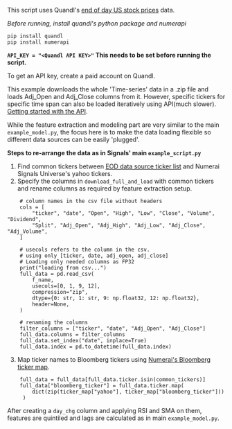 This script uses Quandl's [end of day US stock prices](https://www.quandl.com/data/EOD-End-of-Day-US-Stock-Prices/) data. 

*Before running, install quandl's python package and numerapi*

```
pip install quandl
pip install numerapi
```

**`API_KEY = "<Quandl API KEY>"` This needs to be set before running the script.**

To get an API key, create a paid account on Quandl.

This example downloads the whole 'Time-series' data in a .zip file and loads Adj_Open and Adj_Close columns from it. However, specific tickers for specific time span can also be loaded iteratively using API(much slower). [Getting started with the API](https://www.quandl.com/data/EOD-End-of-Day-US-Stock-Prices/usage/quickstart/api).

While the feature extraction and modeling part are very similar to the main `example_model.py`, the focus here is to make the data loading flexible so different data sources can be easily 'plugged'.

**Steps to re-arrange the data as in Signals' main `example_script.py`**

1. Find common tickers between [EOD data source ticker list](https://s3.amazonaws.com/quandl-production-static/end_of_day_us_stocks/ticker_list.csv) and Numerai Signals Universe's yahoo tickers. 
2. Specify the columns in `download_full_and_load` with common tickers and rename columns as required by feature extraction setup.

```
    # column names in the csv file without headers
    cols = [
        "ticker", "date", "Open", "High", "Low", "Close", "Volume", "Dividend",
        "Split", "Adj_Open", "Adj_High", "Adj_Low", "Adj_Close", "Adj_Volume",
    ]

    # usecols refers to the column in the csv.
    # using only [ticker, date, adj_open, adj_close]
    # Loading only needed columns as FP32
    print("loading from csv...")
    full_data = pd.read_csv(
        f_name,
        usecols=[0, 1, 9, 12],
        compression="zip",
        dtype={0: str, 1: str, 9: np.float32, 12: np.float32},
        header=None,
    )

    # renaming the columns
    filter_columns = ["ticker", "date", "Adj_Open", "Adj_Close"]
    full_data.columns = filter_columns
    full_data.set_index("date", inplace=True)
    full_data.index = pd.to_datetime(full_data.index)
```

3. Map ticker names to Bloomberg tickers using [Numerai's Bloomberg ticker map](https://numerai-signals-public-data.s3-us-west-2.amazonaws.com/signals_ticker_map_w_bbg.csv).

```
    full_data = full_data[full_data.ticker.isin(common_tickers)]
    full_data["bloomberg_ticker"] = full_data.ticker.map(
        dict(zip(ticker_map["yahoo"], ticker_map["bloomberg_ticker"]))
     )
```

After creating a `day_chg` column and applying RSI and SMA on them, features are quintiled and lags are calculated as in main `example_model.py`.

